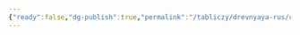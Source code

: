 ```yaml
---
{"ready":false,"dg-publish":true,"permalink":"/tabliczy/drevnyaya-rus/czerkov-spasa-preobrazheniya/","dgPassFrontmatter":true}
---
```




